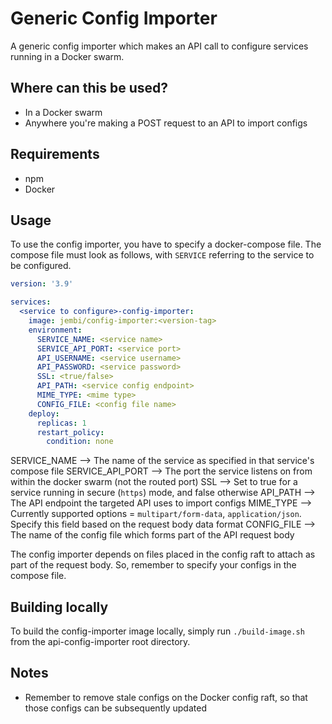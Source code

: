 # Generic Config Importer

A generic config importer which makes an API call to configure services running in a Docker swarm.

## Where can this be used?

- In a Docker swarm
- Anywhere you're making a POST request to an API to import configs

## Requirements

- npm
- Docker

## Usage

To use the config importer, you have to specify a docker-compose file. The compose file must look as follows, with `SERVICE` referring to the service to be configured.

```yml
version: '3.9'

services:
  <service to configure>-config-importer:
    image: jembi/config-importer:<version-tag>
    environment:
      SERVICE_NAME: <service name>
      SERVICE_API_PORT: <service port>
      API_USERNAME: <service username>
      API_PASSWORD: <service password>
      SSL: <true/false>
      API_PATH: <service config endpoint>
      MIME_TYPE: <mime type>
      CONFIG_FILE: <config file name>
    deploy:
      replicas: 1
      restart_policy:
        condition: none
```

SERVICE_NAME      --> The name of the service as specified in that service's compose file
SERVICE_API_PORT  --> The port the service listens on from within the docker swarm (not the routed port)
SSL               --> Set to true for a service running in secure (`https`) mode, and false otherwise
API_PATH          --> The API endpoint the targeted API uses to import configs
MIME_TYPE         --> Currently supported options = `multipart/form-data`, `application/json`. Specify this field based on the request body data format
CONFIG_FILE       --> The name of the config file which forms part of the API request body

The config importer depends on files placed in the config raft to attach as part of the request body. So, remember to specify your configs in the compose file. 

## Building locally

To build the config-importer image locally, simply run `./build-image.sh` from the api-config-importer root directory.

## Notes

- Remember to remove stale configs on the Docker config raft, so that those configs can be subsequently updated
